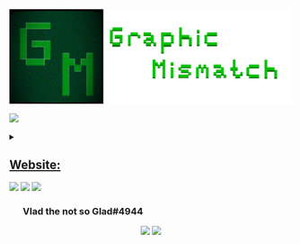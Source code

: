 <img src="header.png"/>

<a href="https://www.linkedin.com/in/rayan-madan/"><img src="https://img.shields.io/badge/linkedin-%230077B5.svg?style=for-the-badge&logo=linkedin"/></a>

<details>
    <summary><b><h2><a href="https://graphicmismatch.github.io/">Website: </a></h2></b></summary>
    <h3>https://graphicmismatch.github.io</h3>
</details>
<img src="https://github-readme-streak-stats.herokuapp.com?user=graphicmismatch&theme=android-dark&border=15DD30"/>
<img src="https://github-readme-stats.vercel.app/api/top-langs?username=graphicmismatch&theme=chartreuse-dark&border=15DD30"/>
<img src="https://github-readme-stats.vercel.app/api?username=graphicmismatch&theme=chartreuse-dark&border=15DD30"show_icons=true"/>
<ul>
<h3>
Vlad the not so Glad#4944 <br>
</h3>
</ul>
<p align="center">
  <a href="https://discord.com/users/741192494133280851"> <img src="https://lanyard.cnrad.dev/api/433953456315957258"></a>
  <img src="https://skillicons.dev/icons?i=git,github,py,discord,bots,vscode,unity,bash,cs,java,linux,raspberrypi" />
</p>



